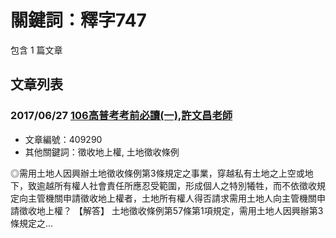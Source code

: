 # 關鍵詞：釋字747

包含 1 篇文章

## 文章列表

### 2017/06/27 [106高普考考前必讀(一),許文昌老師](../../articles/409290_106%E9%AB%98%E6%99%AE%E8%80%83%E8%80%83%E5%89%8D%E5%BF%85%E8%AE%80%28%E4%B8%80%29%2C%E8%A8%B1%E6%96%87%E6%98%8C%E8%80%81%E5%B8%AB.md)
- 文章編號：409290
- 其他關鍵詞：徵收地上權, 土地徵收條例

◎需用土地人因興辦土地徵收條例第3條規定之事業，穿越私有土地之上空或地下，致逾越所有權人社會責任所應忍受範圍，形成個人之特別犧牲，而不依徵收規定向主管機關申請徵收地上權者，土地所有權人得否請求需用土地人向主管機關申請徵收地上權？ 【解答】 土地徵收條例第57條第1項規定，需用土地人因興辦第3條規定之...
